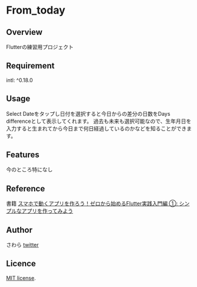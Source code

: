 # From_today

## Overview
Flutterの練習用プロジェクト

## Requirement
intl: ^0.18.0

## Usage
Select Dateをタップし日付を選択すると今日からの差分の日数をDays differenceとして表示してくれます。
過去も未来も選択可能なので、生年月日を入力すると生まれてから今日まで何日経過しているのかなどを知ることができます。

## Features
今のところ特になし

## Reference
書籍
[スマホで動くアプリを作ろう！ゼロから始めるFlutter実践入門編 ①: シンプルなアプリを作ってみよう](https://amzn.to/3pYcZIN)

## Author
さわら
[twitter](https://twitter.com/pvspqksRss1Na8n)

## Licence

[MIT license](https://en.wikipedia.org/wiki/MIT_License).


